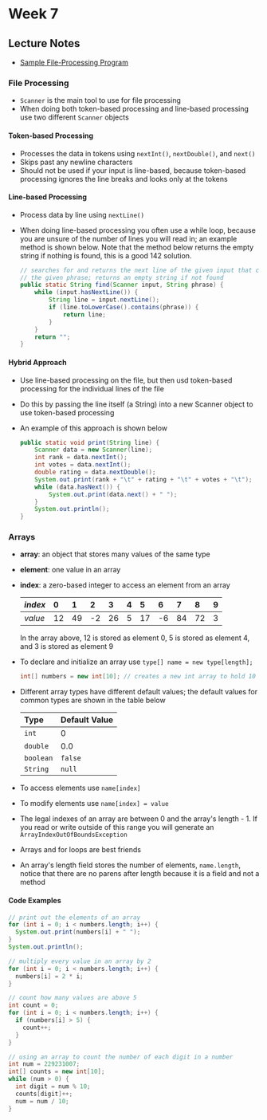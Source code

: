 # Week 7
## Lecture Notes

* [Sample File-Processing Program](Movies.java)

### File Processing
* `Scanner` is the main tool to use for file processing
* When doing both token-based processing and line-based processing use two different `Scanner` objects

#### Token-based Processing
* Processes the data in tokens using `nextInt()`, `nextDouble()`, and `next()`
* Skips past any newline characters
* Should not be used if your input is line-based, because token-based processing ignores the line breaks and looks only at the tokens

#### Line-based Processing
* Process data by line using `nextLine()`
* When doing line-based processing you often use a while loop, because you are unsure of the number of lines you will read in; an example method is shown below. Note that the method below returns the empty string if nothing is found, this is a good 142 solution.

  ```java
  // searches for and returns the next line of the given input that contains
  // the given phrase; returns an empty string if not found
  public static String find(Scanner input, String phrase) {
      while (input.hasNextLine()) {
          String line = input.nextLine();
          if (line.toLowerCase().contains(phrase)) {
              return line;
          }
      }
      return "";
  }
  ```

#### Hybrid Approach
* Use line-based processing on the file, but then usd token-based processing for the individual lines of the file
* Do this by passing the line itself (a String) into a new Scanner object to use token-based processing
* An example of this approach is shown below

  ```java
  public static void print(String line) {
      Scanner data = new Scanner(line);
      int rank = data.nextInt();
      int votes = data.nextInt();
      double rating = data.nextDouble();
      System.out.print(rank + "\t" + rating + "\t" + votes + "\t");
      while (data.hasNext()) {
          System.out.print(data.next() + " ");
      }
      System.out.println();
  }
  ```

### Arrays
* __array__: an object that stores many values of the same type
* __element__: one value in an array
* __index__: a zero-based integer to access an element from an array

  | _index_ | 0 | 1 | 2 | 3 | 4 | 5 | 6 | 7 | 8 | 9 |
  | :--- | :--- | :--- | :--- | :--- | :--- | :--- | :--- | :--- | :--- | :--- |
  | _value_ | 12 | 49 | -2 | 26 | 5 | 17 | -6 | 84 | 72 | 3 |
  
  In the array above, 12 is stored as element 0, 5 is stored as element 4, and 3 is stored as element 9
* To declare and initialize an array use `type[] name = new type[length];`

  ```java
  int[] numbers = new int[10]; // creates a new int array to hold 10 values; all starting at zero
  ```
* Different array types have different default values; the default values for common types are shown in the table below

  | __Type__ | __Default Value__ |
  | :--- | :--- |
  | `int` | 0 |
  | `double` | 0.0 |
  | `boolean` | `false` |
  | `String` | `null` |

* To access elements use `name[index]`
* To modify elements use `name[index] = value`
* The legal indexes of an array are between 0 and the array's length - 1. If you read or write outside of this range you will generate an `ArrayIndexOutOfBoundsException`
* Arrays and for loops are best friends
* An array's length field stores the number of elements, `name.length`, notice that there are no parens after length because it is a field and not a method

#### Code Examples

  ```java
  // print out the elements of an array
  for (int i = 0; i < numbers.length; i++) {
    System.out.print(numbers[i] + " ");
  }
  System.out.println();

  // multiply every value in an array by 2
  for (int i = 0; i < numbers.length; i++) {
    numbers[i] = 2 * i;
  }
  
  // count how many values are above 5
  int count = 0;
  for (int i = 0; i < numbers.length; i++) {
    if (numbers[i] > 5) {
      count++;
    }
  }

  // using an array to count the number of each digit in a number
  int num = 229231007;
  int[] counts = new int[10];
  while (num > 0) {
    int digit = num % 10;
    counts[digit]++;
    num = num / 10;
  }
  ```
